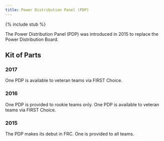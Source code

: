 ```yaml
---
title: Power Distribution Panel (PDP)
---
```


{% include stub %}

The Power Distribution Panel (PDP) was introduced in 2015 to replace the Power Distribution Board.

## Kit of Parts

### 2017

One PDP is available to veteran teams via FIRST Choice.

### 2016

One PDP is provided to rookie teams only. One PDP is available to veteran teams via FIRST Choice.

### 2015

The PDP makes its debut in FRC. One is provided to all teams.
